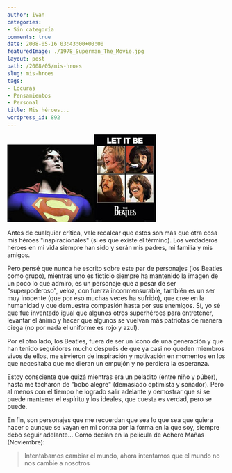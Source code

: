 ```yaml
---
author: ivan
categories:
- Sin categoría
comments: true
date: 2008-05-16 03:43:00+00:00
featuredImage: ./1978_Superman_The_Movie.jpg
layout: post
path: /2008/05/mis-hroes
slug: mis-hroes
tags:
- Locuras
- Pensamientos
- Personal
title: Mis héroes...
wordpress_id: 892
---
```


[![](./1978_Superman_The_Movie.jpg)](https://4.bp.blogspot.com/_T2UWuNJg3dQ/SCy9FyXegRI/AAAAAAAAAXM/WZXAdWzXBo8/s1600-h/1978_Superman_The_Movie.jpg)[![](./beatles-the-let-it-be.jpg)](http://4.bp.blogspot.com/_T2UWuNJg3dQ/SCy-VyXegTI/AAAAAAAAAXc/KcWahuGWBpM/s1600-h/beatles-the-let-it-be.jpg)

Antes de cualquier crítica, vale recalcar que estos son más que otra cosa mis héroes "inspiracionales" (si es que existe el término). Los verdaderos héroes en mi vida siempre han sido y serán mis padres, mi familia y mis amigos.

Pero pensé que nunca he escrito sobre este par de personajes (los Beatles como grupo), mientras uno es ficticio siempre ha mantenido la imagen de un poco lo que admiro, es un personaje que a pesar de ser "superpoderoso", veloz, con fuerza inconmensurable, también es un ser muy inocente (que por eso muchas veces ha sufrido), que cree en la humanidad y que demuestra compasión hasta por sus enemigos. Sí, yo sé que fue inventado igual que algunos otros superhéroes para entretener, levantar el ánimo y hacer que algunos se vuelvan más patriotas de manera ciega (no por nada el uniforme es rojo y azul).

Por el otro lado, los Beatles, fuera de ser un icono de una generación y que han tenido seguidores mucho después de que ya casi no queden miembros vivos de ellos, me sirvieron de inspiración y motivación en momentos en los que necesitaba que me dieran un empujón y no perdiera la esperanza.

Estoy consciente que quizá mientras era un peladito (entre niño y púber), hasta me tacharon de "bobo alegre" (demasiado optimista y soñador). Pero al menos con el tiempo he logrado salir adelante y demostrar que sí se puede mantener el espíritu y los ideales, que cuesta es verdad, pero se puede.

En fin, son personajes que me recuerdan que sea lo que sea que quiera hacer o aunque se vayan en mi contra por la forma en la que soy, siempre debo seguir adelante... Como decían en la película de Achero Mañas (Noviembre):

<blockquote>Intentabamos cambiar el mundo, ahora intentamos que el mundo no nos cambie a nosotros</blockquote>
